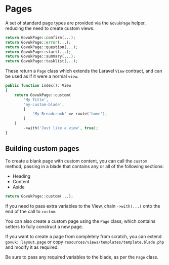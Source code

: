 # Pages

A set of standard page types are provided via the `GovukPage` helper, reducing the need to create custom views.

```php
return GovukPage::confirm(...);
return GovukPage::error(...);
return GovukPage::question(...);
return GovukPage::start(...);
return GovukPage::summary(...);
return GovukPage::tasklist(...);
```

These return a `Page` class which extends the Laravel `View` contract, and can be used as if it were a normal `view`.

```php
public function index(): View
{
    return GovukPage::custom(
        'My Title',
        'my-custom-blade',
        [
            'My Breadcrumb' => route('home'),
        ]
    )
        ->with('Just like a view', true);
}
```

## Building custom pages

To create a blank page with custom content, you can call the `custom` method, passing in a blade that contains any or all of the following sections:

* Heading
* Content
* Aside

```php
return GovukPage::custom(...);
```

If you need to pass extra variables to the View, chain `->with(...)` onto the end of the call to `custom`.

You can also create a custom page using the `Page` class, which contains setters to fully construct a new page.

If you want to create a page from completely from scratch, you can extend `govuk::layout.page` or copy `resources/views/templates/template.blade.php` and modify it as required.

Be sure to pass any required variables to the blade, as per the `Page` class.

